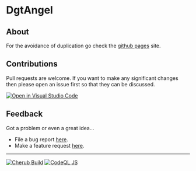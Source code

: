 # DgtAngel

## About

For the avoidance of duplication go check the [github pages](https://hyper-dragon.github.io/DgtAngel/) site.

## Contributions

Pull requests are welcome.  If you want to make any significant changes then please open an issue first so that they can be discussed.

[![Open in Visual Studio Code](https://open.vscode.dev/badges/open-in-vscode.svg)](https://open.vscode.dev/Hyper-Dragon/DgtAngel)

## Feedback

Got a problem or even a great idea...

- File a bug report [here](https://github.com/Hyper-Dragon/DgtAngel/issues/new?assignees=&labels=&template=bug_report.md&title=).
- Make a feature request [here](https://github.com/Hyper-Dragon/DgtAngel/issues/new?assignees=&labels=&template=feature_request.md&title=).

***
[![Cherub Build](https://github.com/Hyper-Dragon/DgtAngel/actions/workflows/BuildCherubOnMain.yml/badge.svg?branch=main)](https://github.com/Hyper-Dragon/DgtAngel/actions/workflows/BuildCherubOnMain.yml)
[![CodeQL JS](https://github.com/Hyper-Dragon/DgtAngel/actions/workflows/codeql-analysis.yml/badge.svg?branch=main)](https://github.com/Hyper-Dragon/DgtAngel/actions/workflows/codeql-analysis.yml)
